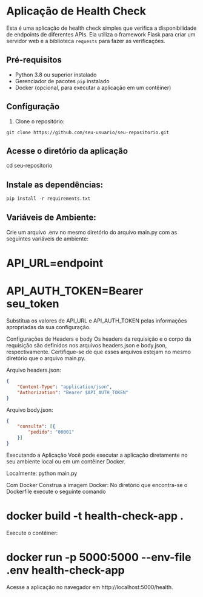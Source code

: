 # Aplicação de Health Check

Esta é uma aplicação de health check simples que verifica a disponibilidade de endpoints de diferentes APIs. Ela utiliza o framework Flask para criar um servidor web e a biblioteca `requests` para fazer as verificações.

## Pré-requisitos

- Python 3.8 ou superior instalado
- Gerenciador de pacotes `pip` instalado
- Docker (opcional, para executar a aplicação em um contêiner)

## Configuração

1. Clone o repositório:

```shell
git clone https://github.com/seu-usuario/seu-repositorio.git
```

## Acesse o diretório da aplicação
cd seu-repositorio


## Instale as dependências:
```python
pip install -r requirements.txt
```

## Variáveis de Ambiente:
Crie um arquivo .env no mesmo diretório do arquivo main.py com as seguintes variáveis de ambiente:
# API_URL=endpoint
# API_AUTH_TOKEN=Bearer seu_token
Substitua os valores de API_URL e API_AUTH_TOKEN pelas informações apropriadas da sua configuração.

Configurações de Headers e body
Os headers da requisição e o corpo da requisição são definidos nos arquivos headers.json e body.json, respectivamente. Certifique-se de que esses arquivos estejam no mesmo diretório que o arquivo main.py.

Arquivo headers.json:

```json
{
    "Content-Type": "application/json",
    "Authorization": "Bearer $API_AUTH_TOKEN"
}
```

Arquivo body.json:
```json
{
    "consulta": [{
        "pedido": "00001"
    }]
}
```

Executando a Aplicação
Você pode executar a aplicação diretamente no seu ambiente local ou em um contêiner Docker.

Localmente:
python main.py


Com Docker
Construa a imagem Docker:
No diretório que encontra-se o Dockerfile execute o seguinte comando
# docker build -t health-check-app .


Execute o contêiner:
# docker run -p 5000:5000 --env-file .env health-check-app


Acesse a aplicação no navegador em http://localhost:5000/health.

